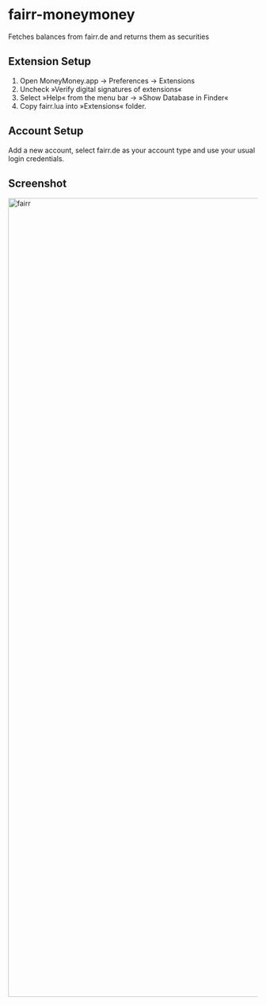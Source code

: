 # fairr-moneymoney

Fetches balances from fairr.de and returns them as securities

## Extension Setup

1. Open MoneyMoney.app → Preferences → Extensions
2. Uncheck »Verify digital signatures of extensions«
3. Select »Help« from the menu bar → »Show Database in Finder«
4. Copy fairr.lua into »Extensions« folder.

## Account Setup

Add a new account, select fairr.de as your account type and use your usual login credentials.

## Screenshot

<img width="1610" alt="fairr" src="https://user-images.githubusercontent.com/31850/27236039-892ae6c0-52c3-11e7-9bcc-c42c23c08f2f.png">
